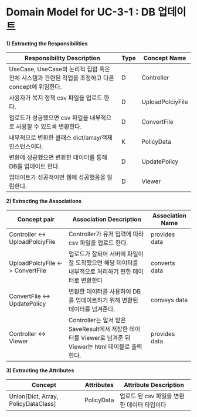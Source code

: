 # Domain Model for UC-3-1 : DB 업데이트

**1) Extracting the Responsibilities**

| Responsibility Description                                   | Type | Concept Name    |
| ------------------------------------------------------------ | ---- | --------------- |
| UseCase, UseCase의 논리적 집합 혹은 전체 시스템과 관련된 작업을 조정하고 다른 concept에 위임한다. | D    | Controller      |
| 사용자가 복지 정책 csv 파일을 업로드 한다.                      | D    | UploadPolciyFile       |
| 업로드가 성공했으면 csv 파일을 내부적으로 사용할 수 있도록 변환한다.                     | D    | ConvertFile       |
| 내부적으로 변환한 클래스 dict/array/객체 인스턴스이다.               | K    | PolicyData       |
| 변환에 성공했으면 변환한 데이터를 통해 DB를 업데이트 한다.                | D    | UpdatePolicy    |
| 업데이트가 성공적이면 웹에 성공했음을 알림한다.                    | D    | Viewer     |

**2) Extracting the Associations**

| Concept pair | Association Description | Association Name |
| ------------------ | ----------------------- | ---------------- |
| Controller <-> UploadPolciyFile      | Controller가 유저 입력에 따라 csv 파일을 업로드 한다.             | provides data     |
| UploadPolciyFile <-> ConvertFile | 업로드가 잘되어 서버에 파일이 잘 도착했으면 해당 데이터를 내부적으로 처리하기 편한 데이터로 변환한다                |  converts data   |
| ConvertFile <-> UpdatePolicy | 변환한 데이터를 사용하여 DB를 업데이트하기 위해 변환된 데이터를 넘겨준다.               |  conveys data   |
| Controller <-> Viewer | Controller는 앞서 받은 SaveResult에서 저장한 데이터를 Viewer로 넘겨준 뒤 Viewer는 html 테이블로 출력한다. | provides data |

**3) Extracting the Attributes**

| Concept | Attributes | Attribute Description            |
| ------- | ---------- | -------------------------------- |
| Union\[Dict, Array, PolicyDataClass\]   | PolicyData  | 업로드 된 csv 파일을 변환한 데이터 타입이다 |
